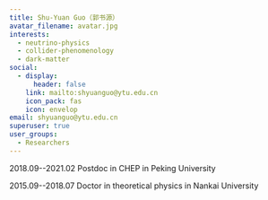 ```yaml
---
title: Shu-Yuan Guo（郭书源）
avatar_filename: avatar.jpg
interests:
  - neutrino-physics
  - collider-phenomenology
  - dark-matter
social:
  - display:
      header: false
    link: mailto:shyuanguo@ytu.edu.cn
    icon_pack: fas
    icon: envelop
email: shyuanguo@ytu.edu.cn
superuser: true
user_groups:
  - Researchers
---
```

2018.09--2021.02 Postdoc in CHEP in Peking University

2015.09--2018.07 Doctor in theoretical physics in Nankai University